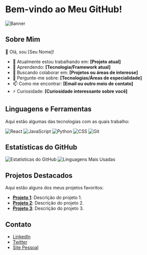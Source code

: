 # Bem-vindo ao Meu GitHub!

![Banner](https://avatars.githubusercontent.com/u/175752702?v=4&size=40) <!-- Substitua com o URL da sua imagem de banner -->

## Sobre Mim
👋 Olá, sou [Seu Nome]!

- 🔭 Atualmente estou trabalhando em: **[Projeto atual]**
- 🌱 Aprendendo: **[Tecnologia/Framework atual]**
- 👯 Buscando colaborar em: **[Projetos ou áreas de interesse]**
- 💬 Pergunte-me sobre: **[Tecnologias/Áreas de especialidade]**
- 📫 Como me encontrar: **[Email ou outro meio de contato]**
- ⚡ Curiosidade: **[Curiosidade interessante sobre você]**

## Linguagens e Ferramentas
Aqui estão algumas das tecnologias com as quais trabalho:

![React](https://img.shields.io/badge/-React-61DAFB?style=for-the-badge&logo=react&logoColor=white)
![JavaScript](https://img.shields.io/badge/-JavaScript-F7DF1E?style=for-the-badge&logo=javascript&logoColor=black)
![Python](https://img.shields.io/badge/-Python-3776AB?style=for-the-badge&logo=python&logoColor=white)
![CSS](https://img.shields.io/badge/-CSS-1572B6?style=for-the-badge&logo=css3&logoColor=white)
![Git](https://img.shields.io/badge/-Git-F05032?style=for-the-badge&logo=git&logoColor=white)

## Estatísticas do GitHub
![Estatísticas do GitHub](https://github-readme-stats.vercel.app/api?username=SeuNomeDeUsuario&show_icons=true&theme=radical)
![Linguagens Mais Usadas](https://github-readme-stats.vercel.app/api/top-langs/?username=SeuNomeDeUsuario&layout=compact&theme=radical)

## Projetos Destacados
Aqui estão alguns dos meus projetos favoritos:

- **[Projeto 1](link_para_o_projeto)**: Descrição do projeto 1.
- **[Projeto 2](link_para_o_projeto)**: Descrição do projeto 2.
- **[Projeto 3](link_para_o_projeto)**: Descrição do projeto 3.

## Contato
- [LinkedIn](link_para_o_seu_linkedin)
- [Twitter](link_para_o_seu_twitter)
- [Site Pessoal](link_para_o_seu_site)

